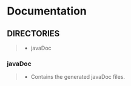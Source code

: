 # Documentation

## DIRECTORIES

> - javaDoc

### javaDoc 

> - Contains the generated javaDoc files.
